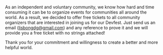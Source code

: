 As an independent and voluntary community, we know how hard and time consuming it can be
to organize events for communities all around the world. As a result, we decided to offer
free tickets to all community organizers that are interested in joining us for our Devfest.
Just send us an email (lisbongdg@gmail.com) and any reference to prove it and we will provide you a free ticket with no strings attached!

Thank you for your commitment and willingness to create a better and more helpful world.
